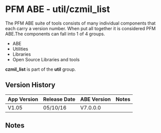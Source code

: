 # PFM ABE - util/czmil_list

The PFM ABE suite of tools consists of many individual components that each carry a version number.  When put all together it is considered PFM ABE.The components can fall into 1 of 4 groups.
- ABE
- Utilities
- Libraries
- Open Source Libraries and tools

**czmil_list** is part of the **util** group.

## Version History

|App Version|Release Date|ABE Version|Notes|
|-------|------------|-----|---|
|V1.05|05/10/16|V7.0.0.0|  |

## Notes
